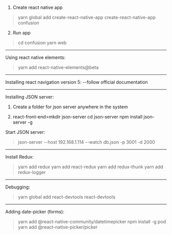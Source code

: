 1. Create react native app
>yarn global add create-react-native-app
create-react-native-app confusion

2. Run app
>cd confusion
yarn web

******************

Using react native elements:
>yarn add react-native-elements@beta

******************

Installing react navigation version 5:
--follow official documentation

******************

Installing JSON server:

1. Create a folder for json server anywhere in the system

2. react-front-end>mkdir json-server
cd json-server
npm install json-server -g

Start JSON server:
>json-server --host 192.168.1.114 --watch db.json -p 3001 -d 2000

*******************

Install Redux:
>yarn add redux
yarn add react-redux
yarn add redux-thunk
yarn add redux-logger

********************
Debugging:
>yarn global add react-devtools
react-devtools

********************
Adding date-picker (forms):
>yarn add @react-native-community/datetimepicker
npm install -g pod
yarn add @react-native-picker/picker
